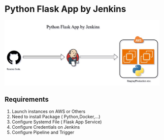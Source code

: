 # Python Flask App by Jenkins

![Alt](images/Python-Flask-Jenkins.jpg)

## Requirements
1. Launch instances on AWS or Others 
2. Need to install Package ( Python,Docker,...)
3. Configure Systemd File ( Flask App Service)
4. Configure Credentials on Jenkins
5. Configure Pipeline and Trigger